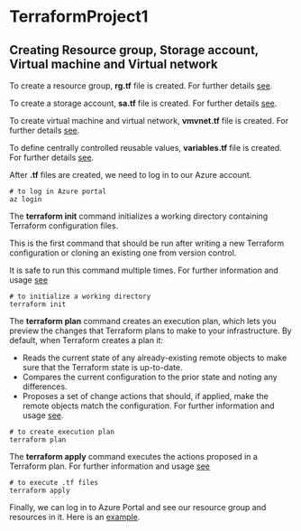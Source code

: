 # TerraformProject1 
## Creating  Resource group, Storage account, Virtual machine and Virtual network

To create a resource group, **rg.tf** file is created. For further details [see](https://registry.terraform.io/providers/hashicorp/azurerm/latest/docs).

To create a storage account, **sa.tf** file is created. For further details [see](https://registry.terraform.io/providers/hashicorp/azurerm/latest/docs/resources/storage_account).

To create virtual machine and virtual network, **vmvnet.tf** file is created. For further details [see](https://registry.terraform.io/providers/hashicorp/azurerm/latest/docs/resources/virtual_machine).

To define centrally controlled reusable values, **variables.tf** file is created. For further details [see](https://developer.hashicorp.com/terraform/language/values/variables).

After **.tf** files are created, we need to log in to our Azure account.

```
# to log in Azure portal
az login
```

The **terraform init** command initializes a working directory containing Terraform configuration files. 

This is the first command that should be run after writing a new Terraform configuration or cloning an existing one from version control.

It is safe to run this command multiple times. For further information and usage [see](https://developer.hashicorp.com/terraform/cli/commands/init)

```
# to initialize a working directory
terraform init
```

The **terraform plan** command creates an execution plan, which lets you preview the changes that Terraform plans to make to your infrastructure. 
By default, when Terraform creates a plan it:
 - Reads the current state of any already-existing remote objects to make sure that the Terraform state is up-to-date.
 - Compares the current configuration to the prior state and noting any differences.
 - Proposes a set of change actions that should, if applied, make the remote objects match the configuration. 
For further information and usage [see](https://developer.hashicorp.com/terraform/cli/commands/plan).

```
# to create execution plan
terraform plan
```

The **terraform apply** command executes the actions proposed in a Terraform plan. For further information and usage [see](https://developer.hashicorp.com/terraform/cli/commands/apply)
```
# to execute .tf files
terraform apply
```
Finally, we can log in to Azure Portal and see our resource group and resources in it. Here is an [example](https://github.com/havvanuryy/TerraformProject1/blob/main/AzurePortal_Images.pdf).
